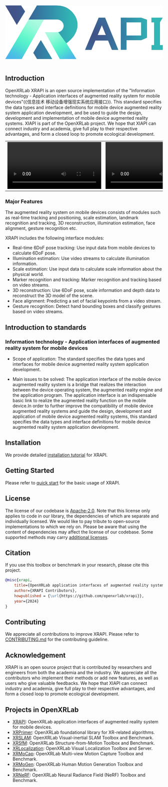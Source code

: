 <br/>

<div align="center">
    <img src="docs/en/assets/XRAPI.png" width="600"/>
</div>
<br/>

<div align="left">
<div align="left">



</div>

## Introduction

OpenXRLab XRAPI is an open source implementation of the "Information technology - Application interfaces of augmented reality system for mobile devices"(《信息技术 移动设备增强现实系统应用接口》). This standard specifies the data types and interface definitions for mobile device augmented reality system application development, and be used to guide the design, development and implementation of mobile device augmented reality systems. XIAPI is part of the OpenXRLab project. We hope that XIAPI can connect industry and academia, give full play to their respective advantages, and form a closed loop to promote ecological development.


<table>
    <tr>
        <td><center><video src="https://github.com/openxrlab/xrapi/assets/2736286/297e56ef-a59d-4458-a372-45010f3d17af" >demo01</center></td>
        <td ><center><video src="https://github.com/openxrlab/xrapi/assets/2736286/b6a2ca47-52d4-4393-a430-24c388b16c47"  >demo01</center> </td>
        <td ><center><video src="https://github.com/openxrlab/xrapi/assets/2736286/11bffaa9-bbe9-44be-9648-a2b9af41c98f"  >demo01</center> </td>
    </tr>
</table>


### **Major Features**

The augmented reality system on mobile devices consists of modules such as real-time tracking and positioning, scale estimation, landmark recognition and tracking, 3D reconstruction, illumination estimation, face alignment, gesture recognition etc. 

XRAPI includes the following interface modules: 
* Real-time 6DoF pose tracking: Use input data from mobile devices to calculate 6DoF pose.
* Illumination estimation: Use video streams to calculate illumination information.
* Scale estimation: Use input data to calculate scale information about the physical world.
* Marker recognition and tracking: Marker recognition and tracking based on video streams.
* 3D reconstruction: Use 6DoF pose, scale information and depth data to reconstruct the 3D model of the scene.
* Face alignment: Predicting a set of facial keypoints from a video stream.
* Gesture recognition: Detect hand bounding boxes and classify gestures based on video streams.

## Introduction to standards

### Information technology - Application interfaces of augmented reality system for mobile devices

* Scope of application: The standard specifies the data types and interfaces for mobile device augmented reality system application development.

* Main issues to be solved: The application interface of the mobile device augmented reality system is a bridge that realizes the interaction between the device operating system, the augmented reality engine and the application program. The application interface is an indispensable basic link to realize the augmented reality function on the mobile device.In order to further improve the compatibility of mobile device augmented reality systems and guide the design, development and application of mobile device augmented reality systems, this standard specifies the data types and interface definitions for mobile device augmented reality system application development.

## Installation

We provide detailed [installation tutorial](./docs/en/installation.md) for XRAPI.

## Getting Started

Please refer to [quick start](docs/en/xrapi_c_tutorial.md) for the basic usage of XRAPI.

## License

The license of our codebase is [Apache-2.0](LICENSE). Note that this license only applies to code in our library, the dependencies of which are separate and individually licensed. We would like to pay tribute to open-source implementations to which we rely on. Please be aware that using the content of dependencies may affect the license of our codebase. Some supported methods may carry [additional licenses](docs/en/additional_licenses.md).


## Citation

If you use this toolbox or benchmark in your research, please cite this project.

```bibtex
@misc{xrapi,
    title={OpenXRLab application interfaces of augmented reality system for mobile devices},
    author={XRAPI Contributors},
    howpublished = {\url{https://github.com/openxrlab/xrapi}},
    year={2024}
}
```

## Contributing

We appreciate all contributions to improve XRAPI.
Please refer to [CONTRIBUTING.md](.github/CONTRIBUTING.md) for the contributing guideline.

## Acknowledgement

XRAPI is an open source project that is contributed by researchers and
engineers from both the academia and the industry.
We appreciate all the contributors who implement their methods or add new features,
as well as users who give valuable feedbacks.
We hope that XIAPI can connect industry and academia, give full play to their respective advantages, and form a closed loop to promote ecological development.


## Projects in OpenXRLab

- [XRAPI](https://github.com/openxrlab/xrapi): OpenXRLab application interfaces of augmented reality system for mobile devices.
- [XRPrimer](https://github.com/openxrlab/xrprimer): OpenXRLab foundational library for XR-related algorithms.
- [XRSLAM](https://github.com/openxrlab/xrslam): OpenXRLab Visual-inertial SLAM Toolbox and Benchmark.
- [XRSfM](https://github.com/openxrlab/xrsfm): OpenXRLab Structure-from-Motion Toolbox and Benchmark.
- [XRLocalization](https://github.com/openxrlab/xrlocalization): OpenXRLab Visual Localization Toolbox and Server.
- [XRMoCap](https://github.com/openxrlab/xrmocap): OpenXRLab Multi-view Motion Capture Toolbox and Benchmark.
- [XRMoGen](https://github.com/openxrlab/xrmogen): OpenXRLab Human Motion Generation Toolbox and Benchmark.
- [XRNeRF](https://github.com/openxrlab/xrnerf): OpenXRLab Neural Radiance Field (NeRF) Toolbox and Benchmark.
